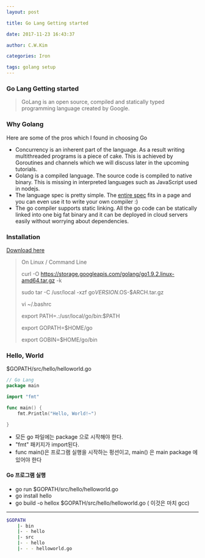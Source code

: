 ```yaml
---
layout: post 

title: Go Lang Getting started 

date: 2017-11-23 16:43:37 

author: C.W.Kim 

categories: Iron

tags: golang setup 
---
```

### Go Lang Getting started ### 
> GoLang is an open source, compiled and statically typed programming language created by Google. 
### Why Golang ###

Here are some of the pros which I found in choosing Go

- Concurrency is an inherent part of the language. As a result writing multithreaded programs is a piece of cake. This is achieved by Goroutines and channels which we will discuss later in the upcoming tutorials.
- Golang is a compiled language. The source code is compiled to native binary. This is missing in interpreted languages such as JavaScript used in nodejs.
- The language spec is pretty simple. The [entire spec](https://golang.org/ref/spec) fits in a page and you can even use it to write your own compiler :)
- The go compiler supports static linking. All the go code can be statically linked into one big fat binary and it can be deployed in cloud servers easily without worrying about dependencies.

### Installation ###

[Download here](https://golang.org/dl/)

> On Linux  / Command Line 
>
> curl -O https://storage.googleapis.com/golang/go1.9.2.linux-amd64.tar.gz -k
>
> sudo tar -C /usr/local -xzf go$VERSION.$OS-$ARCH.tar.gz
>
> 
>
> vi ~/.bashrc
>
> export PATH=.:/usr/local/go/bin:$PATH
>
> export GOPATH=$HOME/go
>
> export GOBIN=$HOME/go/bin
>
> 

### Hello, World ###

$GOPATH/src/hello/helloworld.go

```go
// Go Lang
package main

import "fmt"

func main() {
	fmt.Println("Hello, World!~")

}
```
- 모든 go 파일에는 package <name> 으로 시작해야 한다.
- "fmt" 패키지가 import된다.
- func main()은 프로그램 실행을 시작하는 펑션이고, main() 은 main package 에 있어야 한다

#### Go 프로그램 실행 ####

- go run $GOPATH/src/hello/helloworld.go
- go install hello
- go build -o hellox $GOPATH/src/hello/helloworld.go ( 이것은 마치 gcc)

---

```sh
$GOPATH 
	|- bin 
	|- - hello
	|- src
	|- - hello
	|- - - helloworld.go
```

 